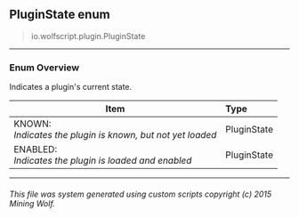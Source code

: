 ## PluginState __enum__

>io.wolfscript.plugin.PluginState

---

### Enum Overview

Indicates a plugin's current state.

Item | Type   
--- | :--- 
KNOWN: <br> _Indicates the plugin is known, but not yet loaded_ | PluginState
ENABLED: <br> _Indicates the plugin is loaded and enabled_ | PluginState



---



###### This file was system generated using custom scripts copyright (c) 2015 Mining Wolf.
	

